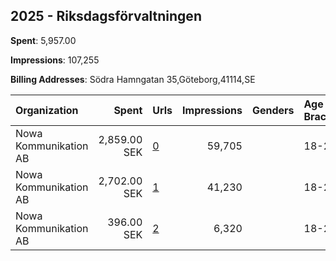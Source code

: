 ## 2025 - Riksdagsförvaltningen 
**Spent**: 5,957.00

**Impressions**: 107,255

**Billing Addresses**: Södra Hamngatan 35,Göteborg,41114,SE

|Organization|Spent|Urls|Impressions|Genders|Age Brackets|Country Codes|
|:---|---:|:---|---:|:---|:---|:---|
|Nowa Kommunikation AB|2,859.00 SEK|[0](https://www.snap.com/political-ads/asset/07d1f60b523dabb67f072b4d70641ba82c2e7c173bd5ea57d3595aec16a16b02?mediaType=mp4)|59,705||18-24|sweden|
|Nowa Kommunikation AB|2,702.00 SEK|[1](https://www.snap.com/political-ads/asset/d55b18d579b83645d035a7f46eb72c2e71285f494d2a0fcc962e501170110bb5?mediaType=mp4)|41,230||18-24|sweden|
|Nowa Kommunikation AB|396.00 SEK|[2](https://www.snap.com/political-ads/asset/7d50baa928f5bf9c6347d1b25ecdc22f1358eb858dbb31392e4834e4f441f447?mediaType=mp4)|6,320||18-24|sweden|
